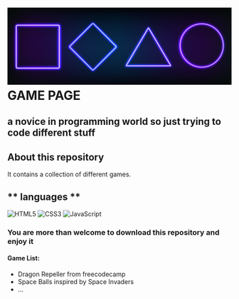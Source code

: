 # ![play](./src/assets/buttons.jpg)**GAME PAGE**

## a novice in programming world so just trying to code different stuff

## **About this repository**
It contains a collection of different games.

## ** languages **
![HTML5](https://img.shields.io/badge/HTML5-orange?style=for-the-badge&logo=html5)
![CSS3](https://img.shields.io/badge/CSS3-blue?style=for-the-badge&logo=css3)
![JavaScript](https://img.shields.io/badge/JavaScript-yellow?style=for-the-badge&logo=javascript)

### You are more than welcome to download this repository and enjoy it

#### Game List:
- Dragon Repeller from freecodecamp
- Space Balls inspired by Space Invaders
- ...